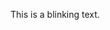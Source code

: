 <div style="
    @keyframes blink {
      0% {
        opacity: 1;
      }
      50% {
        opacity: 0;
      }
      100% {
        opacity: 1;
      }
    }

    .blink {
      animation: blink 1s infinite;
      color: green;
    }
">

This is a <span class="blink">blinking</span> text.
</div>
